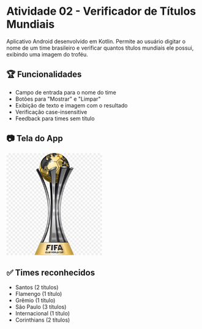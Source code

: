 # Atividade 02 - Verificador de Títulos Mundiais

Aplicativo Android desenvolvido em Kotlin. Permite ao usuário digitar o nome de um time brasileiro e verificar quantos títulos mundiais ele possui, exibindo uma imagem do troféu.

## 🏆 Funcionalidades

- Campo de entrada para o nome do time
- Botões para "Mostrar" e "Limpar"
- Exibição de texto e imagem com o resultado
- Verificação case-insensitive
- Feedback para times sem título

## 📷 Tela do App

<img src="app/src/main/res/drawable/taca_mundial.jpg" width="250" />

## ✅ Times reconhecidos

- Santos (2 títulos)
- Flamengo (1 título)
- Grêmio (1 título)
- São Paulo (3 títulos)
- Internacional (1 título)
- Corinthians (2 títulos)
